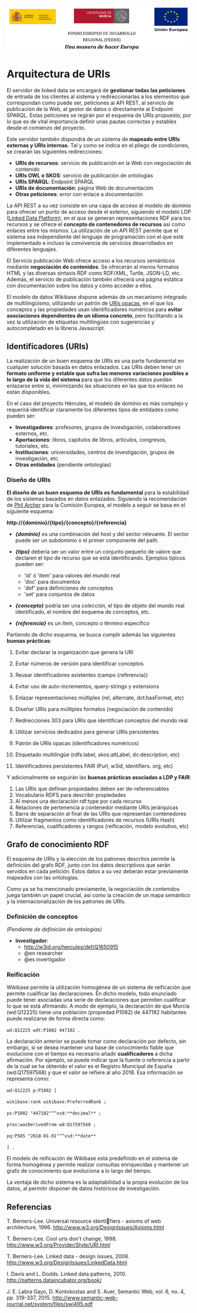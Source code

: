 ![](./images/logos_feder.png)

# Arquitectura de URIs

El servidor de linked data se encargará de **gestionar todas las peticiones** de entrada de los clientes al sistema y redireccionarlas a los elementos que correspondan como puede ser, peticiones al API REST, al servicio de publicación de la Web, al gestor de datos o directamente al Endpoint SPARQL. Estas peticiones se regirán por el esquema de URIs propuesto, por lo que es de vital importancia definir unas pautas correctas y estables desde el comienzo del proyecto.

Este servidor también dispondrá de un sistema de **mapeado entre URIs externas y URIs internas**. Tal y como se indica en el pliego de condiciones, se crearán las siguientes redirecciones:
- **URIs de recursos**: servicio de publicación en la Web con negociación de contenido
- **URIs OWL o SKOS**: servicio de publicación de ontologías 
- **URIs SPARQL**: Endpoint SPARQL
- **URIs de documentación**: página Web de documentación
- **Otras peticiones**: error con enlace a documentación

La API REST a su vez consiste en una capa de acceso al modelo de dominio para ofrecer un punto de acceso desde el exterior, siguiendo el modelo LDP ([Linked Data Platform](https://www.w3.org/TR/ldp/)), en el que se generan representaciones RDF para los recursos y se ofrece el **concepto de contenedores de recursos** así como enlaces entre los mismos. La utilización de un API REST permite que el sistema sea independiente del lenguaje de programación con el que esté implementado e incluso la convivencia de servicios desarrollados en diferentes lenguajes. 

El Servicio publicación Web ofrece acceso a los recursos semánticos mediante **negociación de contenidos**. Se ofrecerán al menos formatos HTML y las diversas sintaxis RDF como RDF/XML, Turtle, JSON-LD, etc.  Además, el servicio de publicación también ofrecerá una página estática con documentación sobre los datos y cómo acceder a ellos. 

El modelo de datos Wikibase dispone además de un mecanismo integrado de multilingüismo, utilizando un patrón de [URIs opacas](http://www.weso.es/MLODPatterns/Opaque_URIs.html), en el que los conceptos y las propiedades usan identificadores numéricos para **evitar asociaciones dependientes de un idioma concreto**, pero facilitando a la vez la utilización de etiquetas multilingües con sugerencias y autocompletado en la librería Javascript.



## Identificadores (URIs)

La realización de un buen esquema de URIs es una parte fundamental en cualquier solución basada en datos enlazados. Las URIs deben tener un **formato uniforme y estable que sufra las menores variaciones posibles a lo largo de la vida del sistema** para que los diferentes datos puedan enlazarse entre sí, minimizando las situaciones en las que los enlaces no están disponibles. 

En el caso del proyecto Hércules, el modelo de dominio es más complejo y requerirá identificar claramente los diferentes tipos de entidades como pueden ser:

- **Investigadores**: profesores, grupos de investigación, colaboradores externos, etc.
- **Aportaciones**: libros, capítulos de libros, artículos, congresos, tutoriales, etc. 
- **Instituciones**: universidades, centros de investigación, grupos de investigación, etc.
- **Otras entidades** (pendiente ontologías)

### Diseño de URIs

**El diseño de un buen esquema de URIs es fundamental** para la estabilidad de los sistemas basados en datos enlazados. Siguiendo la recomendación de [Phil Archer](https://joinup.ec.europa.eu/solution/study-persistent-uris-identification-best-practices-and-recommendations-topic-mss-and-ec/distribution/study-persistent-uris-identification-best-practices-and-recommendations-topic-mss-and-ec) para la Comisión Europea, el modelo a seguir se basa en el siguiente esquema:

**http://{dominio}/{tipo}/{concepto}/{referencia}**

- ***{dominio}*** es una combinación del host y del sector relevante. El sector puede ser un subdominio o el primer componente del path. 
- ***{tipo}*** debería ser un valor entre un conjunto pequeño de valore que declaren el tipo de recurso que se está identificando. Ejemplos típicos pueden ser:
  - 'id' ó 'item' para valores del mundo real
  - 'doc' para documentos
  - 'def' para definiciones de conceptos
  - 'set' para conjuntos de datos

- ***{concepto}*** podría ser una colección, el tipo de objeto del mundo real identificado, el nombre del esquema de conceptos, etc.
- ***{referencia}*** es un ítem, concepto o término específico

Partiendo de dicho esquema, se busca cumplir además las siguientes **buenas prácticas**:

1. Evitar declarar la organización que genera la URI
2. Evitar números de versión para identificar conceptos 
3. Reusar identificadores existentes (campo {referencia})
4. Evitar uso de auto-incrementos, query-strings y extensions
5. Enlazar representaciones múltiples (rel, alternate, dct:hasFormat, etc)
6. Diseñar URIs para múltiples formatos (negociación de contenido)
7. Redirecciones 303 para URIs que identifican conceptos del mundo real
8. Utilizar servicios dedicados para generar URIs persistentes
9. Patrón de URIs opacas (identificadores numéricos)

10. Etiquetado multilingüe (rdfs:label, skos:altLabel, dc:description, etc)

11. Identificadores persistentes FAIR (Purl, w3id, identifiers. org, etc)


Y adicionalmente se seguirán las **buenas prácticas asociadas a LDP y FAIR**:

1. Las URIs que definan propiedades deben ser de-referenciables
2. Vocabulario RDFS para describir propiedades
3. Al menos una declaración rdf:type por cada recurso
4. Relaciones de pertenencia a contenedor mediante URIs jerárquicas
5. Barra de separación al final de las URIs que representan contenedores
6. Utilizar fragmentos como identificadores de recursos (URIs Hash)
7. Referencias, cualificadores y rangos (reificación, modelo evolutivo, etc)



## Grafo de conocimiento RDF

El esquema de URIs y la elección de los patrones descritos permite la definición del grafo RDF, junto con los datos descriptivos que serán servidos en cada petición. Estos datos a su vez deberán estar previamente mapeados con las ontologías.

Como ya se ha mencionado previamente, la negociación de contenidos juega también un papel crucial, así como la creación de un mapa semántico y la internacionalización de los patrones de URIs.

### Definición de conceptos

*(Pendiente de definición de ontologías)*

- **Investigador**:
  - http://w3id.org/hercules/def/Q1650915
  - @en researcher
  - @es invertigador

### Reificación

Wikibase permite la utilización homogénea de un sistema de reificación que permite cualificar las declaraciones. En dicho modelo, todo enunciado puede tener asociadas una serie de declaraciones que permiten cualificar lo que se está afirmando. A modo de ejemplo, la declaración de que Murcia (wd:Q12225) tiene una población (propiedad P1082) de 447182 habitantes puede realizarse de forma directa como:

`wd:Q12225 wdt:P1082 447182 .` 

La declaración anterior se puede tomar como declaración por defecto, sin embargo, si se desea mantener una base de conocimiento fiable que evolucione con el tiempo es necesario añadir **cualificadores** a dicha afirmación. Por ejemplo, se puede indicar que la fuente o referencia a partir de la cual se ha obtenido el valor es el Registro Municipal de España (wd:Q17597568) y que el valor se refiere al año 2018. Esa información se representa como:

`wd:Q12225 p:P1082 [` 

 `wikibase:rank wikibase:PreferredRank ;`

 `ps:P1082 "447182"^^xsd:**decimal** ;`

 `prov:wasDerivedFrom wd:Q17597568 ;`

 `pq:P585 "2018-01-01"^^xsd:**date**`

`] .` 

El modelo de reificación de Wikibase está predefinido en el sistema de forma homogénea y permite realizar consultas enriquecidas y mantener un grafo de conocimiento que evoluciona a lo largo del tiempo. 

La ventaja de dicho sistema es la adaptabilidad a la propia evolución de los datos, al permitir disponer de datos históricos de investigación.



## Referencias

T. Berners-Lee. Universal resource identifiers - axioms of web architecture, 1996.
http://www.w3.org/DesignIssues/Axioms.html

T. Berners-Lee. Cool uris don't change, 1998.
http://www.w3.org/Provider/Style/URI.html

T. Berners-Lee. Linked data - design issues, 2006.
http://www.w3.org/DesignIssues/LinkedData.html

I. Davis and L. Dodds. Linked data patterns, 2010.
http://patterns.dataincubator.org/book/

J. E. Labra Gayo, D. Kontokostas and S. Auer, Semantic Web, vol. 6, no. 4, pp. 319-337, 2015.
http://www.semantic-web-journal.net/system/files/swj495.pdf



